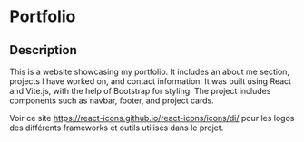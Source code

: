 # Portfolio

## Description

This is a website showcasing my portfolio. It includes an about me section, projects I have worked on, and contact information.
It was built using React and Vite.js, with the help of Bootstrap for styling. The project includes components such as navbar, footer, and project cards.

Voir ce site <https://react-icons.github.io/react-icons/icons/di/> pour les logos  des différents frameworks et outils utilisés dans le projet.
